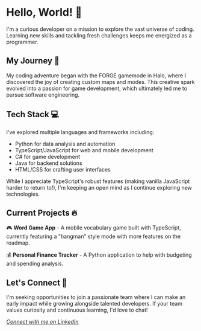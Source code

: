 # Hello, World! 👋

I'm a curious developer on a mission to explore the vast universe of coding. Learning new skills and tackling fresh challenges keeps me energized as a programmer.

## My Journey 🚀

My coding adventure began with the FORGE gamemode in Halo, where I discovered the joy of creating custom maps and modes. This creative spark evolved into a passion for game development, which ultimately led me to pursue software engineering.

## Tech Stack 💻

I've explored multiple languages and frameworks including:
- Python for data analysis and automation
- TypeScript/JavaScript for web and mobile development
- C# for game development
- Java for backend solutions
- HTML/CSS for crafting user interfaces

While I appreciate TypeScript's robust features (making vanilla JavaScript harder to return to!), I'm keeping an open mind as I continue exploring new technologies.

## Current Projects 🔥

🎮 **Word Game App** - A mobile vocabulary game built with TypeScript, currently featuring a "hangman" style mode with more features on the roadmap.

💰 **Personal Finance Tracker** - A Python application to help with budgeting and spending analysis.

## Let's Connect 🤝

I'm seeking opportunities to join a passionate team where I can make an early impact while growing alongside talented developers. If your team values curiosity and continuous learning, I'd love to chat!

*[Connect with me on LinkedIn](your-linkedin-url)*
